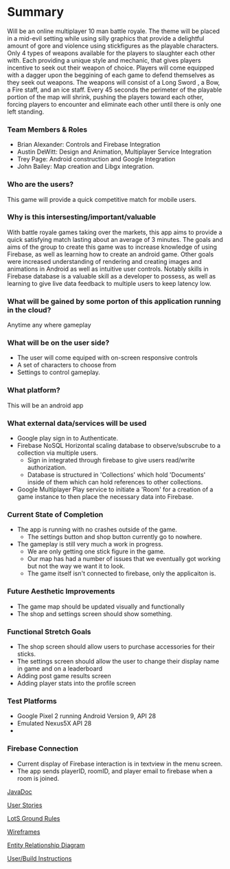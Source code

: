 # Summary
   Will be an online multiplayer 10 man battle royale. The theme will be placed in a mid-evil setting while using silly graphics that provide a delightful amount of gore and violence using stickfigures as the playable characters. Only 4 types of weapons available for the players to slaughter each other with. Each providing a unique style and mechanic, that gives players incentive to seek out their weapon of choice. Players will come equipped with a dagger upon the beggining of each game to defend themselves as they seek out weapons. 
    The weapons will consist of a Long Sword , a Bow, a Fire staff, and an ice staff. Every 45 seconds the perimeter of the playable portion of the map will shrink, pushing the players toward each other, forcing players to encounter and eliminate each other until there is only one left standing.
    
### Team Members & Roles
* Brian Alexander: Controls and Firebase Integration
* Austin DeWitt: Design and Animation, Multiplayer Service Integration
* Trey Page: Android construction and Google Integration
* John Bailey: Map creation and Libgx integration. 

### Who are the users?
  This game will provide a quick competitive match for mobile users.


### Why is this intersesting/important/valuable
  With battle royale games taking over the markets, this app aims to provide a quick satisfying match lasting about an average of 3      minutes. The goals and aims of the group to create this game was to increase knowledge of using Firebase, as well as learning how to create an android game. Other goals were increased understanding of rendering and creating images and animations in Android as well as intuitive user controls. Notably skills in Firebase database is a valuable skill as a developer to possess, as well as learning to give live data feedback to multiple users to keep latency low. 

### What will be gained by some porton of this application running in the cloud?
  Anytime any where gameplay

### What will be on the user side?
  * The user will come equiped with on-screen responsive controls
  * A set of characters to choose from
  * Settings to control gameplay.

### What platform?
This will be an android app

### What external data/services will be used
* Google play sign in to Authenticate.
* Firebase NoSQL Horizontal scaling database to observe/subscrube to a collection via multiple users. 
    * Sign in integrated through firebase to give users read/write authorization. 
    * Database is structured in 'Collections' which hold 'Documents' inside of them which can hold references to other collections. 
* Google Multiplayer Play service to initiate a 'Room' for a creation of a game instance to then place the necessary data into Firebase.

### Current State of Completion
* The app is running with no crashes outside of the game.
   * The settings button and shop button currently go to nowhere.
* The gameplay is still very much a work in progress.
   * We are only getting one stick figure in the game.
   * Our map has had a number of issues that we eventually got working but not the way we want it to look.
   * The game itself isn't connected to firebase, only the applicaiton is.

### Future Aesthetic Improvements
* The game map should be updated visually and functionally
* The shop and settings screen should show something.

### Functional Stretch Goals
* The shop screen should allow users to purchase accessories for their sticks.
* The settings screen should allow the user to change their display name in game and on a leaderboard
* Adding post game results screen
* Adding player stats into the profile screen

### Test Platforms
* Google Pixel 2 running Android Version 9, API 28
* Emulated Nexus5X API 28
* 



### Firebase Connection
* Current display of Firebase interaction is in textview in the menu screen.
* The app sends playerID, roomID, and player email to firebase when a room is joined.

[JavaDoc](https://lordofthesticks.github.io/LordOfTheSticks/docs/api/overview-summary.html)

[User Stories](/Docs/userstories.md)

[LotS Ground Rules](/Docs/LordOfTheSticksRules.md)

[Wireframes](/Docs/wireframes.md)

[Entity Relationship Diagram](/Docs/entitydiagram.md)

[User/Build Instructions](Docs/userinstructions.md)
